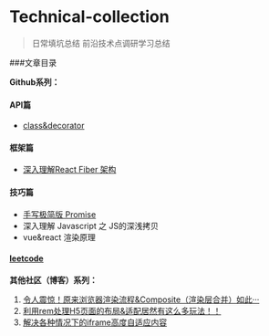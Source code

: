 # Technical-collection
> 日常填坑总结
> 前沿技术点调研学习总结

###文章目录

**Github系列：**
#### API篇
* [class&decorator](./class&decorator/class&decorator.md)
#### 框架篇
* [深入理解React Fiber 架构](./react-fiber/README.md)
#### 技巧篇
* [手写极简版 Promise](./MyPromise/MyPromise.js)
* 深入理解 Javascript 之 JS的深浅拷贝
* vue&react 渲染原理
#### [leetcode](./leetcode)


**其他社区（博客）系列：**

1. [令人震惊！原来浏览器渲染流程&Composite（渲染层合并）如此···](https://segmentfault.com/a/1190000014520786)
2. [利用rem处理H5页面的布局&适配居然有这么多玩法！！](https://segmentfault.com/a/1190000012804903)
3. [解决各种情况下的iframe高度自适应内容](https://segmentfault.com/a/1190000011507804)